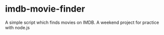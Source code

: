 # imdb-movie-finder
A simple script which finds movies on IMDB. A weekend project for practice with node.js
